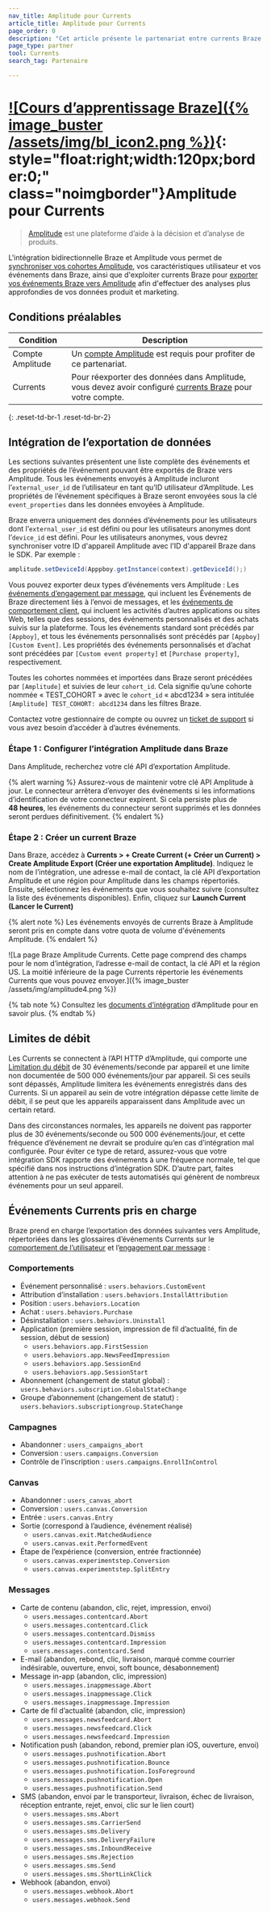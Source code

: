 ```yaml
---
nav_title: Amplitude pour Currents
article_title: Amplitude pour Currents
page_order: 0
description: "Cet article présente le partenariat entre currents Braze et Amplitude, une plateforme d’aide à la décision et d’analyse de produits."
page_type: partner
tool: Currents
search_tag: Partenaire

---
```


# [![Cours d’apprentissage Braze]({% image_buster /assets/img/bl_icon2.png %})](https://learning.braze.com/amplitude-integration-with-braze){: style="float:right;width:120px;border:0;" class="noimgborder"}Amplitude pour Currents

> [Amplitude](https://amplitude.com/) est une plateforme d’aide à la décision et d’analyse de produits.

L'intégration bidirectionnelle Braze et Amplitude vous permet de [synchroniser vos cohortes Amplitude]({{site.baseurl}}/partners/data_and_infrastructure_agility/analytics/amplitude/amplitude_audiences/), vos caractéristiques utilisateur et vos événements dans Braze, ainsi que d'exploiter currents Braze pour [exporter vos événements Braze vers Amplitude](#data-export-integration) afin d'effectuer des analyses plus approfondies de vos données produit et marketing.

## Conditions préalables

| Condition | Description |
|---|---|
| Compte Amplitude | Un [compte Amplitude](https://amplitude.com/) est requis pour profiter de ce partenariat. |
| Currents | Pour réexporter des données dans Amplitude, vous devez avoir configuré [currents Braze]({{site.baseurl}}/user_guide/data_and_analytics/braze_currents/#access-currents) pour votre compte. |
{: .reset-td-br-1 .reset-td-br-2} 

## Intégration de l’exportation de données

Les sections suivantes présentent une liste complète des événements et des propriétés de l’événement pouvant être exportés de Braze vers Amplitude. Tous les événements envoyés à Amplitude incluront l’`external_user_id` de l’utilisateur en tant qu’ID utilisateur d’Amplitude. Les propriétés de l’événement spécifiques à Braze seront envoyées sous la clé `event_properties` dans les données envoyées à Amplitude.

Braze enverra uniquement des données d’événements pour les utilisateurs dont l’`external_user_id` est défini ou pour les utilisateurs anonymes dont l’`device_id` est défini. Pour les utilisateurs anonymes, vous devrez synchroniser votre ID d'appareil Amplitude avec l'ID d'appareil Braze dans le SDK. Par exemple :
```java
amplitude.setDeviceId(Apppboy.getInstance(context).getDeviceId();)
```

Vous pouvez exporter deux types d’événements vers Amplitude : Les [événements d’engagement par message](#message-engagement-events), qui incluent les Événements de Braze directement liés à l’envoi de messages, et les [événements de comportement client](#customer-berhavior-events), qui incluent les activités d’autres applications ou sites Web, telles que des sessions, des événements personnalisés et des achats suivis sur la plateforme. Tous les événements standard sont précédés par `[Appboy]`, et tous les événements personnalisés sont précédés par `[Appboy] [Custom Event]`. Les propriétés des événements personnalisés et d’achat sont précédées par `[Custom event property]` et `[Purchase property]`, respectivement.

Toutes les cohortes nommées et importées dans Braze seront précédées par `[Amplitude]` et suivies de leur `cohort_id`. Cela signifie qu’une cohorte nommée « TEST_COHORT » avec le `cohort_id` « abcd1234 » sera intitulée `[Amplitude] TEST_COHORT: abcd1234` dans les filtres Braze.

Contactez votre gestionnaire de compte ou ouvrez un [ticket de support][support] si vous avez besoin d’accéder à d’autres événements.

### Étape 1 : Configurer l’intégration Amplitude dans Braze 

Dans Amplitude, recherchez votre clé API d’exportation Amplitude.

{% alert warning %}
Assurez-vous de maintenir votre clé API Amplitude à jour. Le connecteur arrêtera d’envoyer des événements si les informations d’identification de votre connecteur expirent. Si cela persiste plus de **48 heures**, les événements du connecteur seront supprimés et les données seront perdues définitivement.
{% endalert %}

### Étape 2 : Créer un current Braze

Dans Braze, accédez à **Currents > + Create Current (+ Créer un Current) > Create Amplitude Export (Créer une exportation Amplitude)**. Indiquez le nom de l’intégration, une adresse e-mail de contact, la clé API d’exportation Amplitude et une région pour Amplitude dans les champs répertoriés. Ensuite, sélectionnez les événements que vous souhaitez suivre (consultez la liste des événements disponibles). Enfin, cliquez sur **‬Launch Current (Lancer le Current)**

{% alert note %}
Les événements envoyés de currents Braze à Amplitude seront pris en compte dans votre quota de volume d'événements Amplitude.
{% endalert %}

![La page Braze Amplitude Currents. Cette page comprend des champs pour le nom d’intégration, l’adresse e-mail de contact, la clé API et la région US. La moitié inférieure de la page Currents répertorie les événements Currents que vous pouvez envoyer.]({% image_buster /assets/img/amplitude4.png %})

{% tab note %}
Consultez les [documents d’intégration](https://amplitude.zendesk.com/hc/en-us/articles/115000217351-Appboy-Amplitude-Integration#how-to-set-up-and-use-the-integration) d’Amplitude pour en savoir plus. 
{% endtab %}

## Limites de débit

Les Currents se connectent à l’API HTTP d’Amplitude, qui comporte une [Limitation du débit](https://developers.amplitude.com/docs/http-api-v2#upload-limit) de 30 événements/seconde par appareil et une limite non documentée de 500 000 événements/jour par appareil. Si ces seuils sont dépassés, Amplitude limitera les événements enregistrés dans des Currents. Si un appareil au sein de votre intégration dépasse cette limite de débit, il se peut que les appareils apparaissent dans Amplitude avec un certain retard.

Dans des circonstances normales, les appareils ne doivent pas rapporter plus de 30 événements/seconde ou 500 000 événements/jour, et cette fréquence d’événement ne devrait se produire qu’en cas d’intégration mal configurée. Pour éviter ce type de retard, assurez-vous que votre intégration SDK rapporte des événements à une fréquence normale, tel que spécifié dans nos instructions d’intégration SDK. D’autre part, faites attention à ne pas exécuter de tests automatisés qui génèrent de nombreux événements pour un seul appareil.

## Événements Currents pris en charge

Braze prend en charge l’exportation des données suivantes vers Amplitude, répertoriées dans les glossaires d’événements Currents sur le [comportement de l’utilisateur]({{site.baseurl}}/user_guide/data_and_analytics/braze_currents/event_glossary/customer_behavior_events/) et l’[engagement par message]({{site.baseurl}}/user_guide/data_and_analytics/braze_currents/event_glossary/message_engagement_events/) :

### Comportements
- Événement personnalisé : `users.behaviors.CustomEvent`
- Attribution d’installation : `users.behaviors.InstallAttribution`
- Position : `users.behaviors.Location`
- Achat : `users.behaviors.Purchase`
- Désinstallation : `users.behaviors.Uninstall`
- Application (première session, impression de fil d’actualité, fin de session, début de session)
  - `users.behaviors.app.FirstSession`
  - `users.behaviors.app.NewsFeedImpression`
  - `users.behaviors.app.SessionEnd`
  - `users.behaviors.app.SessionStart`
- Abonnement (changement de statut global) : `users.behaviors.subscription.GlobalStateChange`
- Groupe d’abonnement (changement de statut) : `users.behaviors.subscriptiongroup.StateChange`
  
### Campagnes
- Abandonner : `users_campaigns_abort`
- Conversion : `users.campaigns.Conversion`
- Contrôle de l’inscription : `users.campaigns.EnrollInControl`
  
### Canvas
- Abandonner : `users_canvas_abort`
- Conversion : `users.canvas.Conversion`
- Entrée : `users.canvas.Entry`
- Sortie (correspond à l’audience, événement réalisé)
  - `users.canvas.exit.MatchedAudience`
  - `users.canvas.exit.PerformedEvent`
- Étape de l’expérience (conversion, entrée fractionnée)
  - `users.canvas.experimentstep.Conversion`
  - `users.canvas.experimentstep.SplitEntry`

### Messages
- Carte de contenu (abandon, clic, rejet, impression, envoi)
  - `users.messages.contentcard.Abort`
  - `users.messages.contentcard.Click`
  - `users.messages.contentcard.Dismiss`
  - `users.messages.contentcard.Impression`
  - `users.messages.contentcard.Send`
- E-mail (abandon, rebond, clic, livraison, marqué comme courrier indésirable, ouverture, envoi, soft bounce, désabonnement)
- Message in-app (abandon, clic, impression)
  - `users.messages.inappmessage.Abort`
  - `users.messages.inappmessage.Click`
  - `users.messages.inappmessage.Impression`
- Carte de fil d’actualité (abandon, clic, impression)
  - `users.messages.newsfeedcard.Abort`
  - `users.messages.newsfeedcard.Click`
  - `users.messages.newsfeedcard.Impression`
- Notification push (abandon, rebond, premier plan iOS, ouverture, envoi)
  - `users.messages.pushnotification.Abort`
  - `users.messages.pushnotification.Bounce`
  - `users.messages.pushnotification.IosForeground`
  - `users.messages.pushnotification.Open`
  - `users.messages.pushnotification.Send`
- SMS (abandon, envoi par le transporteur, livraison, échec de livraison, réception entrante, rejet, envoi, clic sur le lien court)
  - `users.messages.sms.Abort`
  - `users.messages.sms.CarrierSend`
  - `users.messages.sms.Delivery`
  - `users.messages.sms.DeliveryFailure`
  - `users.messages.sms.InboundReceive`
  - `users.messages.sms.Rejection`
  - `users.messages.sms.Send`
  - `users.messages.sms.ShortLinkClick`
- Webhook (abandon, envoi)
  - `users.messages.webhook.Abort`
  - `users.messages.webhook.Send`

[support]: {{site.baseurl}}/braze_support/

